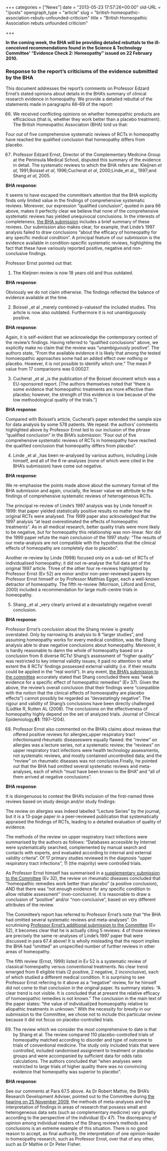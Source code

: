 +++
categories = ["News"]
date = "2013-05-23 17:57:26+00:00"
old-URL = "/posts"
opengraph_type = "article"
slug = "british-homeopathic-association-rebuts-unfounded-criticism"
title = "British Homeopathic Association rebuts unfounded criticism"

+++

**In the coming week, the BHA will be providing detailed rebuttals to the ill-conceived recommendations found in the Science & Technology Committee' “Evidence Check 2: Homeopathy” issued on 22 February 2010.**

### **Response to the report’s criticisms of the evidence submitted by the BHA**

This document addresses the report’s comments on Professor Edzard Ernst’s stated opinions about details in the BHA’s summary of clinical research evidence in homeopathy. We provide a detailed rebuttal of the statements made in paragraphs 66–69 of the report:

66. We received conflicting opinions on whether homeopathic products are efficacious (that is, whether they work better than a placebo treatment). The British Homeopathic Association (BHA) told us that:

Four out of five comprehensive systematic reviews of RCTs in homeopathy have reached the qualified conclusion that homeopathy differs from placebo.

67. Professor Edzard Ernst, Director of the Complementary Medicine Group at the Peninsula Medical School, disputed this summary of the evidence in detail. The systematic reviews to which the BHA refers are: Kleijnen _et al_, 1991;Boissel _et al_, 1996;Cucherat _et al_, 2000;Linde_et al_, 1997;and Shang _et al_, 2005.

**BHA response**:

It seems to have escaped the committee’s attention that the BHA explicitly finds only limited value in the findings of comprehensive systematic reviews. Moreover, our expression “qualified conclusion”, quoted in para 66 above, makes it perfectly clear we believe that none of the comprehensive systematic reviews has yielded unequivocal conclusions. In the interests of completeness, [the BHA submission](http://www.publications.parliament.uk/pa/cm200910/cmselect/cmsctech/memo/homeopathy/ucm1202.pdf) includes a brief summary of these reviews. Our submission also makes clear, for example, that Linde’s 1997 analysis failed to draw conclusions “about the efficacy of homeopathy for any specific medical condition”. A principal feature of our submission is the evidence available in condition-specific systematic reviews, highlighting the fact that these have variously reported positive, negative and non-conclusive findings.

Professor Ernst pointed out that:

1. The Kleijnen review is now 18 years old and thus outdated.

**BHA response**:

Obviously we do not claim otherwise. The findings reflected the balance of evidence available at the time.

2. Boissel _et al _merely combined p-valuesof the included studies. This article is now also outdated. Furthermore it is not unambiguously positive.

**BHA response**:

Again, it is self-evident that we acknowledge the contemporary context of the review’s findings. Having referred to “qualified conclusions” above, we explicitly make no claim that the review was “unambiguously positive”. The authors state, “From the available evidence it is likely that among the tested homoeopathic approaches some had an added effect over nothing or placebo. However, it is not possible to identify which one.” The mean P value from 17 comparisons was 0.00027.

3. Cucherat _et al _is the publication of the Boissel document which was a EU-sponsored report. [The authors themselves noted that “there is some evidence that homeopathic treatments are more effective than placebo; however, the strength of this evidence is low because of the low methodological quality of the trials.”]

**BHA response**:

Compared with Boissel’s article, Cucherat’s paper extended the sample size for data analysis by some 578 patients. We repeat: the authors’ comments highlighted above by Professor Ernst led to our inclusion of the phrase “qualified conclusion” in the BHA’s submission: “Four out of five comprehensive systematic reviews of RCTs in homeopathy have reached the qualified conclusion that homeopathy differs from placebo”.

4. Linde _et al _has been re-analysed by various authors, including Linde himself, and all of the 6 re-analyses (none of which were cited in the BHA’s submission) have come out negative.

**BHA response**:

We re-emphasise the points made above about the summary format of the BHA submission and again, crucially, the lesser value we attribute to the findings of comprehensive systematic reviews of heterogeneous RCTs.

The principal re-review of Linde’s 1997 analysis was by Linde himself in 1999: that paper yielded statistically positive results no matter how the original RCTs were analysed. The 1999 paper also acknowledged that the 1997 analysis “at least overestimated the effects of homeopathic treatments”. As in all medical research, better quality trials were more likely to be negative, but for homeopathy this relationship was non-linear. Nor did the 1999 paper refute the main conclusion of the 1997 study: “The results of our meta-analysis are not compatible with the hypothesis that the clinical effects of homeopathy are completely due to placebo”.

Another re-review by Linde (1998) focused only on a sub-set of RCTs of individualised homeopathy; it did not re-analyse the full data set of the original 1997 article. Three of the other four re-reviews highlighted by Professor Ernst (Ev 52) are minor and/or non-peer-reviewed papers by Professor Ernst himself or by Professor Matthias Egger, each a well-known detractor of homeopathy. The fifth re-review (Morrison, Lilford and Ernst, 2000) included a recommendation for large multi-centre trials in homeopathy.

5. Shang _et al _very clearly arrived at a devastatingly negative overall conclusion.

**BHA response**:

Professor Ernst’s conclusion about the Shang review is greatly overstated. Only by narrowing its analysis to 8 “larger studies”, and assuming homeopathy works for every medical condition, was the Shang analysis able to draw negative conclusions about homeopathy. Moreover, it is hardly reasonable to damn the whole of homeopathy based on a conclusion from 8 diverse RCTs! Shang’s assessment of “higher quality” was restricted to key internal validity issues; it paid no attention to what extent the 8 RCTs’ findings possessed external validity (i.e. if their results could be applied in the “real world”). In any event, [the BHA’s submission to the committee](http://www.publications.parliament.uk/pa/cm200910/cmselect/cmsctech/memo/homeopathy/ucm1202.pdf) accurately stated that Shang concluded there was “weak evidence for a specific effect of homeopathic remedies” (Ev 37). Given the above, the review’s overall conclusion (that their findings were “compatible with the notion that the clinical effects of homoeopathy are placebo effects”) cannot possibly be regarded as “devastatingly negative”. The rigour and validity of Shang’s conclusions have been directly challenged (Lüdtke R, Rutten AL (2008). The conclusions on the effectiveness of homeopathy highly depend on the set of analyzed trials. Journal of Clinical Epidemiology,**61**: 1197–1204).

68. Professor Ernst also commented on the BHA’s claims about reviews that offered positive reviews for allergies,upper respiratory tract infectionsand rheumatic diseaseswere equally flawed: the “review” on allergies was a lecture series, not a systematic review; the “reviews” on upper respiratory tract infections were health technology assessments, not systematic reviews, and mostly contained uncontrolled data; and the “review” on rheumatic diseases was not conclusive.Finally, he pointed out that the BHA had omitted several systematic reviews and meta-analyses, each of which “must have been known to the BHA” and “all of them arrived at negative conclusions”.

**BHA response**:

It is disingenuous to contest the BHA’s inclusion of the first-named three reviews based on study design and/or study findings:

The review on allergies was indeed labelled “Lecture Series” by the journal, but it is a 13-page paper in a peer-reviewed publication that systematically appraised the findings of RCTs, leading to a detailed evaluation of quality of evidence.

The methods of the review on upper respiratory tract infections were summarised by the authors as follows: “Databases accessible by Internet were systematically searched, complemented by manual search and contacts with experts, and evaluated according to internal and external validity criteria”. Of 17 primary studies reviewed in the diagnosis “upper respiratory tract infections”, 11 (the majority) were controlled trials.

As Professor Ernst himself has summarised in a [supplementary submission to the Committee](http://www.publications.parliament.uk/pa/cm200910/cmselect/cmsctech/memo/homeopathy/ucm16a02.htm) (Ev 32), the review on rheumatic diseases concluded that “homeopathic remedies work better than placebo” (a positive conclusion), AND that there was “not enough evidence for any specific condition to allow reliable assessment” (non-conclusive). It is reasonable to draw a conclusion of “positive” and/or “non-conclusive”, based on very different attributes of the review.

The Committee’s report has referred to Professor Ernst’s note that “the BHA had omitted several systematic reviews and meta-analyses”. On scrutinising [Professor Ernst’s additional submission to the Committee](http://www.publications.parliament.uk/pa/cm200910/cmselect/cmsctech/memo/homeopathy/ucm16b02.htm) (Ev 52), it becomes clear that he is actually citing 5 reviews: 4 of those reviews are precisely the same re-analyses of Linde’s 1997 paper that were discussed in para 67.4 above! It is wholly misleading that the report implies the BHA had “omitted” an unspecified number of further reviews in other areas of homeopathy.

The fifth review (Ernst, 1999) listed in Ev 52 is a systematic review of classical homeopathy versus conventional treatments. No clear trend emerged from 6 eligible trials (2 positive, 2 negative, 2 inconclusive), each of which studied a different medical condition. It is surprising to see Professor Ernst referring to it above as a “negative” review, for he himself did not come to that conclusion in the original paper. Its summary states: “A clear trend is not visible. It is concluded that at present the relative efficacy of homoeopathic remedies is not known.” The conclusion in the main text of the paper states: “the value of individualized homoeopathy relative to allopathic treatments in unknown.” With the necessity for brevity in our submission to the Committee, we chose not to include this particular review because it did not focus on placebo-controlled trials.

69. The review which we consider the most comprehensive to date is that by Shang et al. The review compared 110 placebo-controlled trials of homeopathy matched according to disorder and type of outcome to trials of conventional medicine. The study only included trials that were controlled, included randomised assignment to treatment or placebo groups and were accompanied by sufficient data for odds ratio calculations. The authors concluded that “when analyses were restricted to large trials of higher quality there was no convincing evidence that homeopathy was superior to placebo”.

**BHA response**:

See our comments at Para 67.5 above. As Dr Robert Mathie, the BHA’s Research Development Adviser, pointed out to the Committee during [the hearing on 25 November 2009](http://www.publications.parliament.uk/pa/cm200910/cmselect/cmsctech/uc45-i/uc4502.htm), the methods of meta-analyses and the interpretation of findings in areas of research that possess small and heterogeneous data sets (such as complementary medicine) vary greatly according to the perspective of the individual (Ev 47). The discrepancy of opinion among individual readers of the Shang review’s methods and conclusions is an extreme example of this situation. There is no good reason to accept, as final authority, the interpretation of one opinion-leader in homeopathy research, such as Professor Ernst, over that of any other, such as Dr Mathie or Dr Peter Fisher.

